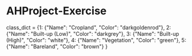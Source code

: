 # AHProject-Exercise

class_dict = {1: {"Name": "Cropland", "Color": "darkgoldenrod"}, 
              2: {"Name": "Built-up (Low)", "Color": "darkgrey"}, 
              3: {"Name": "Built-up (High)", "Color": "white"}, 
              4: {"Name": "Vegetation", "Color": "green"}, 
              5: {"Name": "Bareland", "Color": "brown"} }
